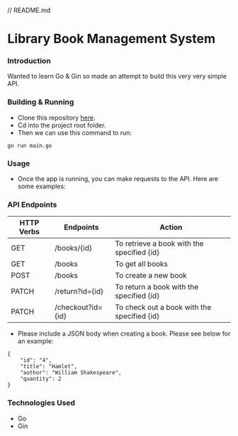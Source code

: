 // README.md
# Library Book Management System
### Introduction
Wanted to learn Go & Gin so made an attempt to build this very very simple API.
### Building & Running 
* Clone this repository [here](https://github.com/DrewK11/Go-Gin-Simple-REST-API.git).
* Cd into the project root folder.
* Then we can use this command to run:
```
go run main.go
```
### Usage
* Once the app is running, you can make requests to the API. Here are some examples:
### API Endpoints
| HTTP Verbs | Endpoints | Action |
| --- | --- | --- |
| GET | /books/{id} | To retrieve a book with the specified {id} |
| GET | /books | To get all books |
| POST | /books | To create a new book |
| PATCH | /return?id={id} | To return a book with the specified {id} |
| PATCH | /checkout?id={id} | To check out a book with the specified {id} |

* Please include a JSON body when creating a book. Please see below for an example:
``` 
{
    "id": "4",
    "title": "Hamlet",
    "author": "William Shakespeare",
    "quantity": 2
}
```
### Technologies Used
* Go
* Gin